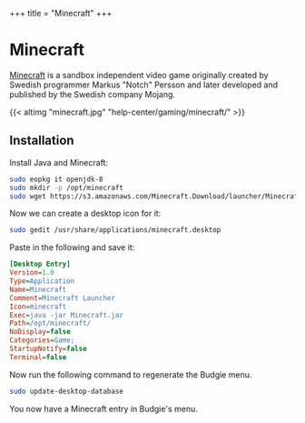 +++
title = "Minecraft"
+++
# Minecraft

[Minecraft](https://minecraft.net) is a sandbox independent video game originally created by Swedish programmer Markus "Notch" Persson and later developed and published by the Swedish company Mojang.

{{< altimg "minecraft.jpg" "help-center/gaming/minecraft/" >}}

## Installation

Install Java and Minecraft:

``` bash
sudo eopkg it openjdk-8
sudo mkdir -p /opt/minecraft
sudo wget https://s3.amazonaws.com/Minecraft.Download/launcher/Minecraft.jar -O /opt/minecraft/Minecraft.jar
```

Now we can create a desktop icon for it:

``` bash
sudo gedit /usr/share/applications/minecraft.desktop
```

Paste in the following and save it:

``` ini
[Desktop Entry]
Version=1.0
Type=Application
Name=Minecraft
Comment=Minecraft Launcher
Icon=minecraft
Exec=java -jar Minecraft.jar
Path=/opt/minecraft/
NoDisplay=false
Categories=Game;
StartupNotify=false
Terminal=false
```

Now run the following command to regenerate the Budgie menu.

``` bash
sudo update-desktop-database
```

You now have a Minecraft entry in Budgie's menu.